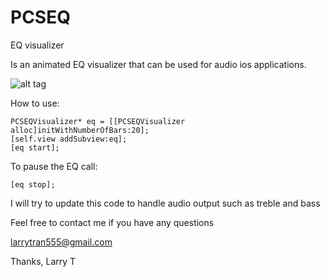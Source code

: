 PCSEQ
=====

EQ visualizer

Is an animated EQ visualizer that can be used for audio ios applications.  

![alt tag](http://files.parse.com/a88bcf3a-6d05-4041-8796-04ead29547b5/5d8e841b-8806-4b7c-80fb-8ed7bd7f9666-Screen%20Shot%202013-09-28%20at%205.13.23%20PM.png)

How to use: 

```
PCSEQVisualizer* eq = [[PCSEQVisualizer alloc]initWithNumberOfBars:20];
[self.view addSubview:eq];
[eq start];
```

To pause the EQ call:

```
[eq stop];
```

I will try to update this code to handle audio output such as treble and bass

Feel free to contact me if you have any questions

larrytran555@gmail.com

Thanks,
Larry T

